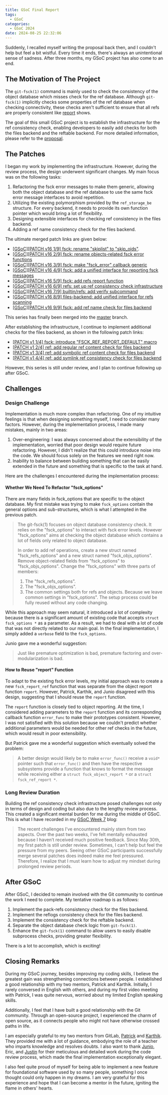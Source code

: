 ```yaml
---
title: GSoC Final Report
tags:
  - GSoC
categories:
  - GSoC 2024
date: 2024-08-25 22:32:06
---
```



Suddenly, I recalled myself writing the proposal back then, and I couldn't help but feel a bit wistful. Every time it ends, there's always an unintentional sense of sadness. After three months, my GSoC project has also come to an end.

## The Motivation of The Project

The `git-fsck(1)` command is mainly used to check the consistency of the object database which misses check for the ref database. Although `git-fsck(1)` implicitly checks some properties of the ref database when checking connectivity, these checks aren't sufficient to ensure that all refs are properly consistent like [report](https://lore.kernel.org/git/6cfee0e4-3285-4f18-91ff-d097da9de737@rd10.de/) shows.

The goal of this small GSoC project is to establish the infrastructure for the ref consistency check, enabling developers to easily add checks for both the files backend and the reftable backend. For more detailed information, please refer to the [proposal](https://docs.google.com/document/d/1pWnnyykGmJIN-wyosZ3PtueFfs_BRdvJq-cwroRorBI/).

## The Patches

I began my work by implementing the infrastructure. However, during the review process, the design underwent significant changes. My main focus was on the following tasks:

1. Refactoring the fsck error messages to make them generic, allowing both the object database and the ref database to use the same fsck error message interfaces to avoid repetition.
2. Utilizing the existing polymorphism provided by the `ref_storage_be` structure. For every backend, it needs to provide its own function pointer which would bring a lot of flexibility.
3. Designing extensible interfaces for checking ref consistency in the files backend.
4. Adding a ref name consistency check for the files backend.

The ultimate merged patch links are given below:

+ [\[GSoC\]\[PATCH v16 1/9\] fsck: rename "skiplist" to "skip_oids"](https://lore.kernel.org/git/ZrSq3Z8tYrGwBOqC@ArchLinux/).
+ [\[GSoC\]\[PATCH v16 2/9\] fsck: rename objects-related fsck error functions](https://lore.kernel.org/git/ZrSq6XV8hKRZMrnt@ArchLinux/)
+ [\[GSoC\]\[PATCH v16 3/9\] fsck: make "fsck_error" callback generic](https://lore.kernel.org/git/ZrSrdwOCWrXpMYIA@ArchLinux/)
+ [\[GSoC\]\[PATCH v16 4/9\] fsck: add a unified interface for reporting fsck messages](https://lore.kernel.org/git/ZrSrgRGwI_jldprn@ArchLinux/)
+ [\[GSoC\]\[PATCH v16 5/9\] fsck: add refs report function](https://lore.kernel.org/git/ZrSrjO2ltoJuppKA@ArchLinux/)
+ [\[GSoC\]\[PATCH v16 6/9\] refs: set up ref consistency check infrastructure](https://lore.kernel.org/git/ZrSrlU8TesYsTb2C@ArchLinux/)
+ [\[GSoC\]\[PATCH v16 7/9\] builtin/refs: add verify subcommand](https://lore.kernel.org/git/ZrSroE8vLlZCK2jp@ArchLinux/)
+ [\[GSoC\]\[PATCH v16 8/9\] files-backend: add unified interface for refs scanning](https://lore.kernel.org/git/ZrSsk27zqOqSXTpH@ArchLinux/)
+ [\[GSoC\]\[PATCH v16 9/9\] fsck: add ref name check for files backend](https://lore.kernel.org/git/ZrSsngBqfyTPDg7g@ArchLinux/)

This series has finally been merged into the [master](https://github.com/git/git/commit/b3d175409d9bfe005515ffe361e959fb9965111c) branch.

After establishing the infrastructure, I continue to implement additional checks for the files backend, as shown in the following patch links:

+ [\[PATCH v1 1/4\] fsck: introduce "FSCK_REF_REPORT_DEFAULT" macro](https://lore.kernel.org/git/ZsIM0L72bei9Fudt@ArchLinux/)
+ [\[PATCH v1 2/4\] ref: add regular ref content check for files backend](https://lore.kernel.org/git/ZsIM2DRDbJsvNjAM@ArchLinux/)
+ [\[PATCH v1 3/4\] ref: add symbolic ref content check for files backend](https://lore.kernel.org/git/ZsIM4OZWfylcP5Ix@ArchLinux/)
+ [\[PATCH v1 4/4\] ref: add symlink ref consistency check for files backend](https://lore.kernel.org/git/ZsIM6JZ7miA3j09j@ArchLinux/)

However, this series is still under review, and I plan to continue following up after GSoC.

## Challenges

### Design Challenge

Implementation is much more complex than refactoring. One of my intuitive feelings is that when designing something myself, I need to consider many factors. However, during the implementation process, I made many mistakes, mainly in two areas:

1. Over-engineering: I was always concerned about the extensibility of the implementation, worried that poor design would require future refactoring. However, I didn't realize that this could introduce noise into the code. We should focus solely on the features we need right now.
2. Inability to balance between building something that can be easily extended in the future and something that is specific to the task at hand.

Here are the challenges I encountered during the implementation process:

#### Whether We Need To Refactor "fsck_options"

There are many fields in fsck_options that are specific to the object database. My first mistake was trying to make `fsck_options` contain the general options and sub-structures, which is what I attempted in the previous patch.

> The git-fsck(1) focuses on object database consistency check. It relies on the "fsck_options" to interact with fsck error levels. However "fsck_options" aims at checking the object database which contains a lot of fields only related to object database.
>
> In order to add ref operations, create a new struct named "fsck_refs_options" and a new struct named "fsck_objs_options". Remove object-related fields from "fsck_options" to "fsck_objs_options". Change the "fsck_options" with three parts of members:
>
> 1. The "fsck_refs_options".
> 2. The "fsck_objs_options".
> 3. The common settings both for refs and objects. Because we leave common settings in "fsck_options". The setup process could be fully reused without any code changing.

While this approach may seem natural, it introduced a lot of complexity because there is a significant amount of existing code that accepts `struct fsck_options *` as a parameter. As a result, we had to deal with a lot of code that was not directly related to our main goal. In the final implementation, I simply added a `verbose` field to the `fsck_options`.

Junio gave me a wonderful suggestion:

> Just like premature optimization is bad, premature factoring and over-modularization is bad.

#### How to Reuse "report" Function

To adapt to the existing fsck error levels, my initial approach was to create a new `fsck_report_ref` function that was separate from the object report function `report`. However, Patrick, Karthik, and Junio disagreed with this design, suggesting that I should reuse the `report` function.

The `report` function is closely tied to object reporting. At the time, I considered adding parameters to the `report` function and its corresponding callback function `error_func` to make their prototypes consistent. However, I was not satisfied with this solution because we couldn't predict whether additional parameters would be needed for other ref checks in the future, which would result in poor extensibility.

But Patrick gave me a wonderful suggestion which eventually solved the problem:

> A better design would likely be to make `error_func()` receive a `void*` pointer such that `error_func()` and then have the respective subsystems provide a function that knows to format the message while receiving either a `struct fsck_object_report *` or a `struct fsck_ref_report *`.

### Long Review Duration

Building the ref consistency check infrastructure posed challenges not only in terms of design and coding but also due to the lengthy review process. This created a significant mental burden for me during the middle of GSoC. This is what I have recorded in my [GSoC Week 7](https://luolibrary.com/2024/07/16/GSoC-Week-7/) blog:

> The recent challenges I’ve encountered mainly stem from two aspects. Over the past two weeks, I’ve felt mentally exhausted because I haven’t received much positive feedback. Since May 30th, my first patch is still under review. Sometimes, I can’t help but feel the pressure from my peers. Seeing other GSoC participants successfully merge several patches does indeed make me feel pressured. Therefore, I realize that I must learn how to adjust my mindset during prolonged review periods.

## After GSoC

After GSoC, I decided to remain involved with the Git community to continue the work I need to complete. My tentative roadmap is as follows:

1. Implement the pack-refs consistency check for the files backend.
2. Implement the reflogs consistency check for the files backend.
3. Implement the consistency check for the reftable backend.
4. Separate the object database check logic from `git-fsck(1)`.
5. Enhance the `git-fsck(1)` command to allow users to easily disable subprocess checks, providing greater flexibility.

There is a lot to accomplish, which is exciting!

## Closing Remarks

During my GSoC journey, besides improving my coding skills, I believe the greatest gain was strengthening connections between people. I established a good relationship with my two mentors, Patrick and Karthik. Initially, I rarely conversed in English with others, and during my first video meeting with Patrick, I was quite nervous, worried about my limited English speaking skills.

Additionally, I feel that I have built a good relationship with the Git community. Through an open-source project, I experienced the charm of open source, as it connects people who might not have otherwise crossed paths in life.

I am especially grateful to my two mentors from GitLab, [Patrick](https://gitlab.com/pks-gitlab) and [Karthik](https://www.linkedin.com/in/karthik%2Dnayak/). They provided me with a lot of guidance, embodying the role of a teacher who imparts knowledge and resolves doubts. I also want to thank [Junio](https://github.com/gitster/), Eric, and [Justin](https://www.linkedin.com/in/justintobler/) for their meticulous and detailed work during the code review process, which made the final implementation exceptionally elegant.

I also feel quite proud of myself for being able to implement a new feature for foundational software used by so many people, something I once thought could only happen in my dreams. I am very grateful for this experience and hope that I can become a mentor in the future, igniting the flame in others' hearts.
